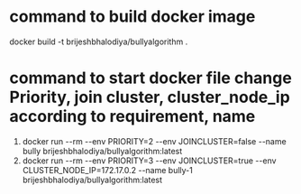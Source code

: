 # command to build docker image
docker build -t brijeshbhalodiya/bullyalgorithm .

# command to start docker file change Priority, join cluster, cluster_node_ip according to requirement, name
1. docker run --rm --env PRIORITY=2 --env JOINCLUSTER=false --name bully brijeshbhalodiya/bullyalgorithm:latest
2. docker run --rm --env PRIORITY=3 --env JOINCLUSTER=true --env CLUSTER_NODE_IP=172.17.0.2 --name bully-1 brijeshbhalodiya/bullyalgorithm:latest
